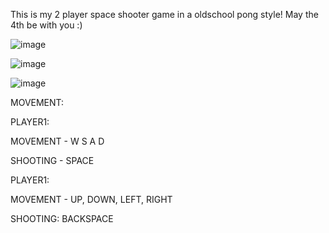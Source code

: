 This is my 2 player space shooter game in a oldschool pong style!
May the 4th be with you :)

![image](https://github.com/user-attachments/assets/7630cefd-86e7-405c-9598-be82c23ad182)

![image](https://github.com/user-attachments/assets/b314b540-b311-4560-856e-a0cc67aba430)

![image](https://github.com/user-attachments/assets/854a7986-bc41-437d-8dec-666a27c87865)



MOVEMENT:

PLAYER1:

MOVEMENT - W S A D

SHOOTING - SPACE

PLAYER1:

MOVEMENT - UP, DOWN, LEFT, RIGHT

SHOOTING: BACKSPACE
